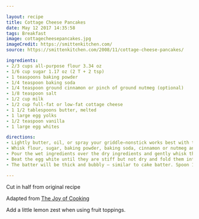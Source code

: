 ```yaml
---

layout: recipe
title: Cottage Cheese Pancakes
date: May 12 2017 14:35:58
tags: Breakfast
image: cottagecheesepancakes.jpg
imageCredit: https://smittenkitchen.com/
source: https://smittenkitchen.com/2008/11/cottage-cheese-pancakes/

ingredients:
- 2/3 cups all-purpose flour 3.34 oz
- 1/6 cup sugar 1.17 oz (2 T + 2 tsp)
- 1 teaspoons baking powder
- 1/4 teaspoon baking soda
- 1/4 teaspoon ground cinnamon or pinch of ground nutmeg (optional)
- 1/8 teaspoon salt
- 1/2 cup milk
- 1/2 cup full-fat or low-fat cottage cheese
- 1 1/2 tablespoons butter, melted
- 1 large egg yolks
- 1/2 teaspoon vanilla
- 1 large egg whites

directions:
- Lightly butter, oil, or spray your griddle–nonstick works best with these, if you have them–if needed, and preheat it over medium heat. If you are using an electric griddle, preheat it to 350 degrees F. Preheat the oven to 200 degrees F if you do not plan to serve the pancakes hot off the griddle.
- Whisk flour, sugar, baking powder, baking soda, cinnamon or nutmeg and salt together in a large bowl. In a separate bowl, whisk together the milk, cottage cheese, butter, egg yolks and vanilla.
- Pour the wet ingredients over the dry ingredients and gently whisk them together, mixing just until combined. Stir in the walnuts and/or currants, if using them.
- Beat the egg white until they are stiff but not dry and fold them into the batter.
- The batter will be thick and bubbly – similar to cake batter. Spoon 1/3 cup batter onto the griddle for each pancake, nudging the batter into rounds. These are thick and might take a little longer to cook than most other pancakes. Cook until the top of each pancake is starting to dry around the edges – you will get a few bubbles here and there – then turn and cook until the underside is lightly browned. These will keep in a 200 degrees F oven while you finish making the rest, but they are best served immediately, when they are at their lightest and puffiest.

---
```

Cut in half from original recipe

Adapted from [The Joy of Cooking](http://www.amazon.com/gp/product/0026045702?ie=UTF8&tag=smitten-20&linkCode=as2&camp=1789&creative=390957&creativeASIN=0026045702)

Add a little lemon zest when using fruit toppings.
